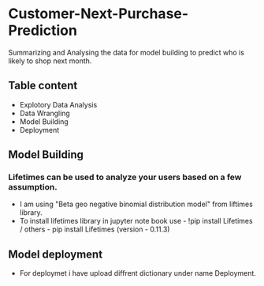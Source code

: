 # Customer-Next-Purchase-Prediction
Summarizing and Analysing the data for model building to predict who is likely to shop next month.



## Table content
* Explotory Data Analysis
* Data Wrangling
* Model Building
* Deployment



## Model Building
### Lifetimes can be used to analyze your users based on a few assumption.
* I am using "Beta geo negative binomial distribution model" from liftimes library.
* To install lifetimes library in jupyter note book use - !pip install Lifetimes / others - pip install Lifetimes (version - 0.11.3)


## Model deployment
* For deploymet i have upload diffrent dictionary under name Deployment. 
